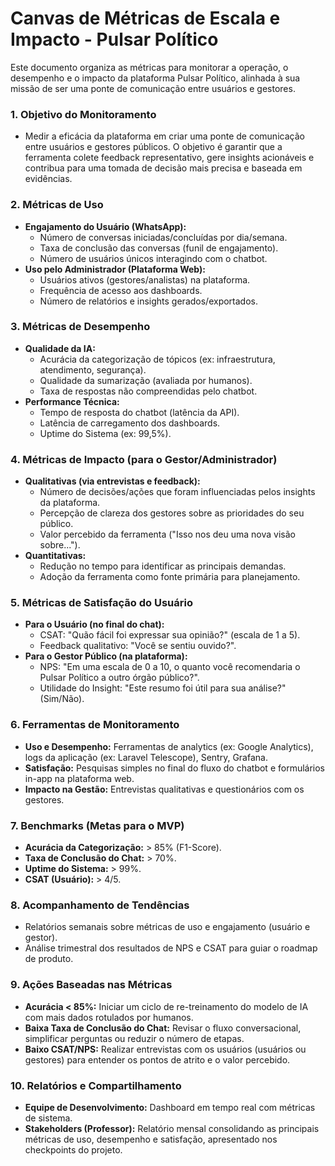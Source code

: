 # Canvas de Métricas de Escala e Impacto - Pulsar Político

Este documento organiza as métricas para monitorar a operação, o desempenho e o impacto da plataforma Pulsar Político, alinhada à sua missão de ser uma ponte de comunicação entre usuários e gestores.

### 1. Objetivo do Monitoramento

- Medir a eficácia da plataforma em criar uma ponte de comunicação entre usuários e gestores públicos. O objetivo é garantir que a ferramenta colete feedback representativo, gere insights acionáveis e contribua para uma tomada de decisão mais precisa e baseada em evidências.

### 2. Métricas de Uso

- **Engajamento do Usuário (WhatsApp):**
  - Número de conversas iniciadas/concluídas por dia/semana.
  - Taxa de conclusão das conversas (funil de engajamento).
  - Número de usuários únicos interagindo com o chatbot.
- **Uso pelo Administrador (Plataforma Web):**
  - Usuários ativos (gestores/analistas) na plataforma.
  - Frequência de acesso aos dashboards.
  - Número de relatórios e insights gerados/exportados.

### 3. Métricas de Desempenho

- **Qualidade da IA:**  
  - Acurácia da categorização de tópicos (ex: infraestrutura, atendimento, segurança).  
  - Qualidade da sumarização (avaliada por humanos).  
  - Taxa de respostas não compreendidas pelo chatbot.  
- **Performance Técnica:**  
  - Tempo de resposta do chatbot (latência da API).  
  - Latência de carregamento dos dashboards.  
  - Uptime do Sistema (ex: 99,5%).

### 4. Métricas de Impacto (para o Gestor/Administrador)

- **Qualitativas (via entrevistas e feedback):**  
  - Número de decisões/ações que foram influenciadas pelos insights da plataforma.  
  - Percepção de clareza dos gestores sobre as prioridades do seu público.  
  - Valor percebido da ferramenta ("Isso nos deu uma nova visão sobre...").  
- **Quantitativas:**  
  - Redução no tempo para identificar as principais demandas.  
  - Adoção da ferramenta como fonte primária para planejamento.

### 5. Métricas de Satisfação do Usuário

- **Para o Usuário (no final do chat):**
  - CSAT: "Quão fácil foi expressar sua opinião?" (escala de 1 a 5).
  - Feedback qualitativo: "Você se sentiu ouvido?".
- **Para o Gestor Público (na plataforma):**
  - NPS: "Em uma escala de 0 a 10, o quanto você recomendaria o Pulsar Político a outro órgão público?".
  - Utilidade do Insight: "Este resumo foi útil para sua análise?" (Sim/Não).

### 6. Ferramentas de Monitoramento

- **Uso e Desempenho:** Ferramentas de analytics (ex: Google Analytics), logs da aplicação (ex: Laravel Telescope), Sentry, Grafana.  
- **Satisfação:** Pesquisas simples no final do fluxo do chatbot e formulários in-app na plataforma web.  
- **Impacto na Gestão:** Entrevistas qualitativas e questionários com os gestores.

### 7. Benchmarks (Metas para o MVP)

- **Acurácia da Categorização:** > 85% (F1-Score).
- **Taxa de Conclusão do Chat:** > 70%.
- **Uptime do Sistema:** > 99%.
- **CSAT (Usuário):** > 4/5.

### 8. Acompanhamento de Tendências

- Relatórios semanais sobre métricas de uso e engajamento (usuário e gestor).
- Análise trimestral dos resultados de NPS e CSAT para guiar o roadmap de produto.

### 9. Ações Baseadas nas Métricas

- **Acurácia < 85%:** Iniciar um ciclo de re-treinamento do modelo de IA com mais dados rotulados por humanos.
- **Baixa Taxa de Conclusão do Chat:** Revisar o fluxo conversacional, simplificar perguntas ou reduzir o número de etapas.
- **Baixo CSAT/NPS:** Realizar entrevistas com os usuários (usuários ou gestores) para entender os pontos de atrito e o valor percebido.

### 10. Relatórios e Compartilhamento

- **Equipe de Desenvolvimento:** Dashboard em tempo real com métricas de sistema.
- **Stakeholders (Professor):** Relatório mensal consolidando as principais métricas de uso, desempenho e satisfação, apresentado nos checkpoints do projeto.
